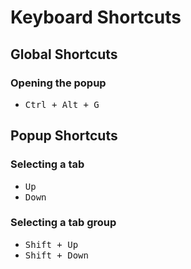 # Keyboard Shortcuts

## Global Shortcuts

### Opening the popup

- <kbd> Ctrl + Alt + G </kbd>

## Popup Shortcuts

### Selecting a tab

- <kbd> Up </kbd>
- <kbd> Down </kbd>

### Selecting a tab group

- <kbd> Shift + Up </kbd>
- <kbd> Shift + Down </kbd>
